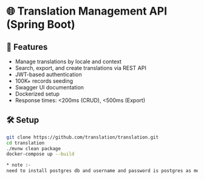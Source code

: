 # 🌐 Translation Management API (Spring Boot)

## 🚀 Features
- Manage translations by locale and context
- Search, export, and create translations via REST API
- JWT-based authentication
- 100K+ records seeding
- Swagger UI documentation
- Dockerized setup
- Response times: <200ms (CRUD), <500ms (Export)

## 🛠 Setup

```bash
git clone https://github.com/translation/translation.git
cd translation
./mvnw clean package
docker-compose up --build

* note :-
need to install postgres db and username and password is postgres as mentioned in application.properties
